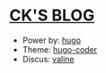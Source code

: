 # [CK'S BLOG](https://chenkai0520.github.io)


+ Power by: [hugo](https://gohugo.io/)
+ Theme: [hugo-coder](https://github.com/luizdepra/hugo-coder)
+ Discus: [valine](https://valine.js.org/)